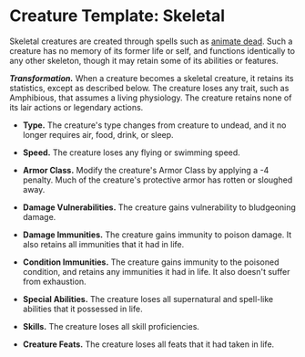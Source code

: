 # Creature Template: Skeletal
Skeletal creatures are created through spells such as [animate dead](../Magic/Spells/animate-dead.md). Such a creature has no memory of its former life or self, and functions identically to any other skeleton, though it may retain some of its abilities or features. 

***Transformation.*** When a creature becomes a skeletal creature, it retains its statistics, except as described below. The creature loses any trait, such as Amphibious, that assumes a living physiology. The creature retains none of its lair actions or legendary actions.

* **Type.** The creature's type changes from creature to undead, and it no longer requires air, food, drink, or sleep. 

* **Speed.** The creature loses any flying or swimming speed.

* **Armor Class.** Modify the creature's Armor Class by applying a -4 penalty. Much of the creature's protective armor has rotten or sloughed away.

* **Damage Vulnerabilities.** The creature gains vulnerability to bludgeoning damage.

* **Damage Immunities.** The creature gains immunity to poison damage. It also retains all immunities that it had in life.

* **Condition Immunities.** The creature gains immunity to the poisoned condition, and retains any immunities it had in life. It also doesn't suffer from exhaustion.

* **Special Abilities.** The creature loses all supernatural and spell-like abilities that it possessed in life.

* **Skills.** The creature loses all skill proficiencies.

* **Creature Feats.** The creature loses all feats that it had taken in life.
